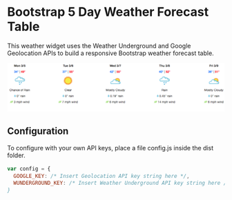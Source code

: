 # Bootstrap 5 Day Weather Forecast Table

This weather widget uses the Weather Underground and Google Geolocation APIs to build a responsive Bootstrap weather forecast table.

![Screenshot of 5 day weather forecast](/images/screenshot.png)

## Configuration

To configure with your own API keys, place a file config.js inside the dist folder.

```javascript
var config = {
  GOOGLE_KEY: /* Insert Geolocation API key string here */,
  WUNDERGROUND_KEY: /* Insert Weather Underground API key string here /*
}
```

